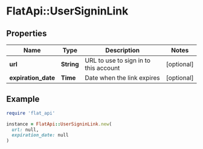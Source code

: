 # FlatApi::UserSigninLink

## Properties

| Name | Type | Description | Notes |
| ---- | ---- | ----------- | ----- |
| **url** | **String** | URL to use to sign in to this account | [optional] |
| **expiration_date** | **Time** | Date when the link expires | [optional] |

## Example

```ruby
require 'flat_api'

instance = FlatApi::UserSigninLink.new(
  url: null,
  expiration_date: null
)
```

